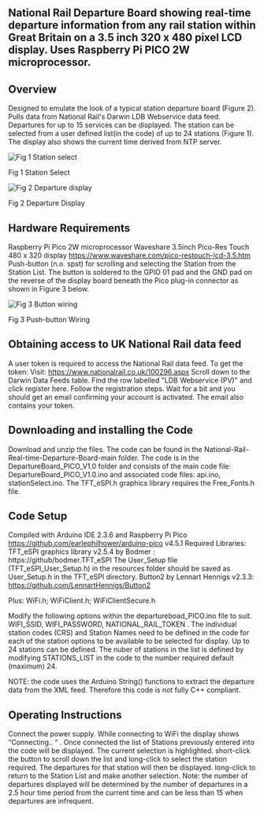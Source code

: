 ## National Rail Departure Board showing real-time departure information from any rail station within Great Britain on a 3.5 inch 320 x 480 pixel LCD display. Uses Raspberry Pi PICO 2W microprocessor.

## Overview
Designed to emulate the look of a typical station departure board (Figure 2).
Pulls data from National Rail's Darwin LDB Webservice data feed.
Departures for up to 15 services can be displayed.
The station can be selected from a user defined list(in the code) of up to 24 stations (Figure 1).
The display also shows the current time derived from NTP server.


![Fig 1 Station select](https://github.com/user-attachments/assets/802f1857-f84a-4aa2-9587-57f4bb0ed4c9)


Fig 1 Station Select  

![Fig 2 Departure display](https://github.com/user-attachments/assets/786e5795-acbf-438a-ab24-8c3502997f99)


Fig 2 Departure Display

## Hardware Requirements
Raspberry Pi Pico 2W microprocessor
Waveshare 3.5inch Pico-Res Touch 480 x 320 display https://www.waveshare.com/pico-restouch-lcd-3.5.htm
Push-button (n.o. spst) for scrolling and selecting the Station from the Station List. The button is soldered to the GPIO 01 pad and the GND pad on the reverse of the display board beneath the Pico plug-in connector as shown in Figure 3 below.



![Fig 3 Button wiring](https://github.com/user-attachments/assets/e94acb21-60b9-4bef-a041-824eb4372410)


Fig 3 Push-button Wiring

## Obtaining access to UK National Rail data feed
A user token is required to access the National Rail data feed.
To get the token: Visit: https://www.nationalrail.co.uk/100296.aspx
Scroll down to the Darwin Data Feeds table. Find the row labelled "LDB Webservice (PV)" and click register here. Follow the registration steps. Wait for a bit and you should get an email confirming your account is activated. The email also contains your token.

## Downloading and installing the Code
Download and unzip the files. The code can be found in the National-Rail-Real-time-Departure-Board-main folder. 
The code is in the DepartureBoard_PICO_V1.0 folder and consists of the main code file: DepartureBoard_PICO_V1.0.ino
and associated code files: api.ino, stationSelect.ino.
The TFT_eSPI.h graphics library requires the Free_Fonts.h file.

## Code Setup
Compiled with Arduino IDE 2.3.6 and Raspberry Pi Pico https://github.com/earlephilhower/arduino-pico v4.5.1
Required Libraries: TFT_eSPI graphics library v2.5.4 by Bodmer : https://github/bodmer.TFT_eSPI
The User_Setup file (TFT_eSPI_User_Setup.h) in the resources folder should be saved as User_Setup.h in the TFT_eSPI directory.
Button2 by Lennart Hennigs v2.3.3: https://github.com/LennartHennigs/Button2

Plus: WiFi.h; WiFiClient.h; WiFiClientSecure.h

Modify the following options within the departureboad_PICO.ino file to suit. 
WIFI_SSID, WIFI_PASSWORD, NATIONAL_RAIL_TOKEN .
The individual station codes (CRS) and Station Names need to be defined in the code for each of the station options to be available to be selected for display. Up to 24 stations can be defined. The nuber of stations in the list is defined by modifying  STATIONS_LIST in the code to the number required default (maximum)  24.

NOTE: the code uses the Arduino String() functions to extract the departure data from the XML feed. Therefore this code is not fully C++ compliant.

## Operating Instructions
Connect the power supply. While connecting to WiFi the display shows “Connecting.. “ . Once connected the list of Stations previously entered into the code will be displayed. The current selection is highlighted. short-click the button to scroll down the list and long-click to select the station required. The departures for that station will then be displayed. long-click to return to the Station List and make another selection.
Note: the number of departures displayed will be determined by the number of departures in a 2.5 hour time period from the current time and can be less than 15 when departures are infrequent.


